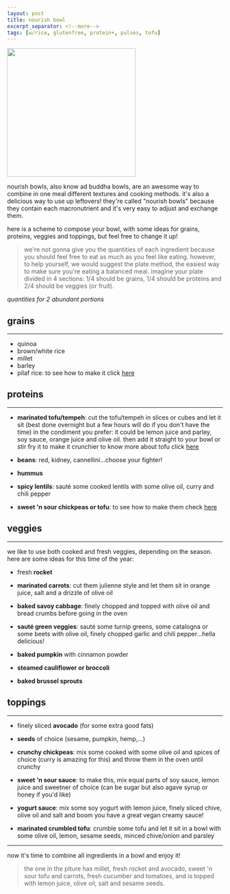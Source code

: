 ```yaml
---
layout: post
title: nourish bowl
excerpt_separator: <!--more-->
tags: [w/rice, glutenfree, protein+, pulses, tofu]
---
```


 <img src="../../../images/nourish-bowl.jfif" width="300">


 
 <!--more-->

nourish bowls, also know ad buddha bowls, are an awesome way to combine in one meal different textures and cooking methods. it's also a delicious way to use up leftovers! they're called "nourish bowls" because they contain each macronutrient and it's very easy to adjust and exchange them. 

here is a scheme to compose your bowl, with some ideas for grains, proteins, veggies and toppings, but feel free to change it up!

 > we're not gonna give you the quantities of each ingredient because you should feel free to eat as much as you feel like eating. however, to help yourself, we would suggest the plate method, the easiest way to make sure you're eating a balanced meal. 
 imagine your plate divided in 4 sections: 1/4 should be grains, 1/4 should be proteins and 2/4 should be veggies (or fruit).


*quantities for 2 abundant portions*



## grains
---

- quinoa
- brown/white rice
- millet
- barley
- pilaf rice: to see how to make it click [here](https://fagiolini.github.io/pilaf-rice/)


## proteins
---

- **marinated tofu/tempeh**: cut the tofu/tempeh in slices or cubes and let it sit (best done overnight but a few hours will do if you don't have the time) in the condiment you prefer: it could be lemon     juice and parley, soy sauce, orange juice and olive oil. then add it straight to your bowl or stir fry it to make it crunchier
to know more about tofu click [here](https://fagiolini.github.io/guide-tofu/)
  
- **beans**: red, kidney, cannellini...choose your fighter!
  
- **hummus**
  
- **spicy lentils**: sauté some cooked lentils with some olive oil, curry and chili pepper
  
- **sweet 'n sour chickpeas or tofu**: to see how to make them check [here](https://fagiolini.github.io/sweet-sour-chickpeas/)


## veggies
---

we like to use both cooked and fresh veggies, depending on the season. here are some ideas for this time of the year:

- fresh **rocket**
  
- **marinated carrots**: cut them julienne style and let them sit in orange juice, salt and a drizzle of olive oil
  
- **baked savoy cabbage**: finely chopped and topped with olive oil and bread crumbs before going in the oven
  
- **sauté green veggies**: sauté some turnip greens, some catalogna or some beets with olive oil, finely chopped garlic and chili pepper...hella delicious!
  
- **baked pumpkin** with cinnamon powder
  
- **steamed cauliflower or broccoli**
  
- **baked brussel sprouts**


## toppings
---

- finely sliced **avocado** (for some extra good fats)
  
- **seeds** of choice (sesame, pumpkin, hemp,...)
  
- **crunchy chickpeas**: mix some cooked with some olive oil and spices of choice (curry is amazing for this) and throw them in the oven until crunchy
  
- **sweet 'n sour sauce**: to make this, mix equal parts of soy sauce, lemon juice and sweetner of choice (can be sugar but also agave syrup or honey if you'd like)
  
- **yogurt sauce**: mix some soy yogurt with lemon juice, finely sliced chive, olive oil and salt and boom you have a great vegan creamy sauce!
  
- **marinated crumbled tofu**: crumble some tofu and let it sit in a bowl with some olive oil, lemon, sesame seeds, minced chive/onion and parsley


---

now it's time to combine all ingredients in a bowl and enjoy it!

> the one in the piture has millet, fresh rocket and avocado, sweet 'n sour tofu and carrots, fresh cucumber and tomatoes, and is topped with lemon juice, olive oil, salt and sesame seeds.

